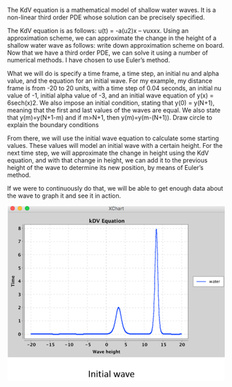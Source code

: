  The KdV equation is a mathematical model of shallow water waves. It is a non-linear third order PDE whose solution can be precisely specified.  
 
 The KdV equation is as follows: u(t) = -a(u2)x – vuxxx. Using an approximation scheme, we can approximate the change in the height of a shallow water wave as follows: write down approximation scheme on board. Now that we have a third order PDE, we can solve it using a number of numerical methods. I have chosen to use Euler’s method. 
 
 What we will do is specify a time frame, a time step, an initial nu and alpha value, and the equation for an initial wave. For my example, my distance frame is from -20 to 20 units, with a time step of 0.04 seconds, an initial nu value of -1, initial alpha value of -3, and an initial wave equation of y(x) = 6sech(x)2. We also impose an initial condition, stating that y(0) = y(N+1), meaning that the first and last values of the waves are equal. We also state that y(m)=y(N+1-m) and if m>N+1, then y(m)=y(m-(N+1)). Draw circle to explain the boundary conditions 
 
 From there, we will use the initial wave equation to calculate some starting values. These values will model an initial wave with a certain height. For the next time step, we will approximate the change in height using the KdV equation, and with that change in height, we can add it to the previous height of the wave to determine its new position, by means of Euler’s method.  
 
 If we were to continuously do that, we will be able to get enough data about the wave to graph it and see it in action.

 ![Initial Wave](https://raw.githubusercontent.com/ch-allen-ge/Code-Playground/master/Java/math/kdvEquation/images/initialWave.png)